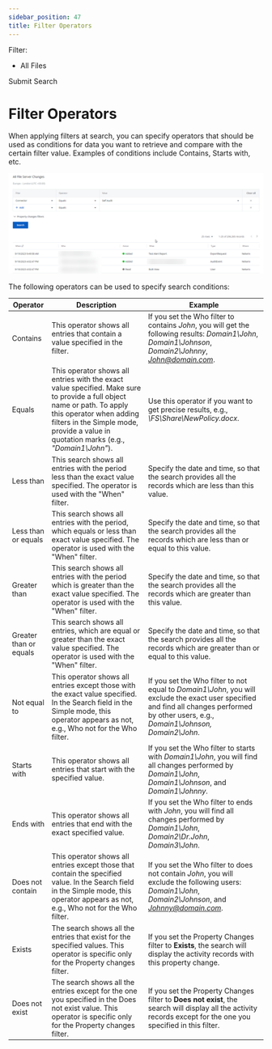 ```yaml
---
sidebar_position: 47
title: Filter Operators
---
```


Filter: 

* All Files

Submit Search

# Filter Operators

When applying filters at search, you can specify operators that should be used as conditions for data you want to retrieve and compare with the certain filter value. Examples of conditions include Contains, Starts with, etc.

![](../../../Resources/Images/1Secure/Search_SearchResults.png)

The following operators can be used to specify search conditions:

| Operator | Description | Example |
| --- | --- | --- |
| Contains | This operator shows all entries that contain a value specified in the filter. | If you set the Who filter to contains *John*, you will get the following results: *Domain1\John*, *Domain1\Johnson*, *Domain2\Johnny*, *John@domain.com*. |
| Equals | This operator shows all entries with the exact value specified. Make sure to provide a full object name or path.  To apply this operator when adding filters in the Simple mode, provide a value in quotation marks (e.g., *"Domain1\John"*). | Use this operator if you want to get precise results, e.g., *\\FS\Share\NewPolicy.docx*. |
| Less than | This search shows all entries with the period less than the exact value specified. The operator is used with the "When" filter. | Specify the date and time, so that the search provides all the records which are less than this value. |
| Less than or equals | This search shows all entries with the period, which equals or less than exact value specified. The operator is used with the "When" filter. | Specify the date and time, so that the search provides all the records which are less than or equal to this value. |
| Greater than | This search shows all entries with the period which is greater than the exact value specified. The operator is used with the "When" filter. | Specify the date and time, so that the search provides all the records which are greater than this value. |
| Greater than or equals | This search shows all entries, which are equal or greater than the exact value specified. The operator is used with the "When" filter. | Specify the date and time, so that the search provides all the records which are greater than or equal to this value. |
| Not equal to | This operator shows all entries except those with the exact value specified.  In the Search field in the Simple mode, this operator appears as not, e.g., Who not for the Who filter. | If you set the Who filter to not equal to  *Domain1\John*, you will exclude the exact user specified and find all changes performed by other users, e.g., *Domain1\Johnson, Domain2\John*. |
| Starts with | This operator shows all entries that start with the specified value. | If you set the Who filter to starts with *Domain1\John*, you will find all changes performed by *Domain1\John*, *Domain1\Johnson*, and *Domain1\Johnny*. |
| Ends with | This operator shows all entries that end with the exact specified value. | If you set the Who filter to ends with *John*, you will find all changes performed by *Domain1\John*, *Domain2\Dr.John*, *Domain3\John*. |
| Does not contain | This operator shows all entries except those that contain the specified value.  In the Search field in the Simple mode, this operator appears as not, e.g., Who not for the Who filter. | If you set the Who filter to does not contain *John*, you will exclude the following users: *Domain1\John*, *Domain2\Johnson*, and *Johnny@domain.com*. |
| Exists | The search shows all the entries that exist for the specified values.  This operator is specific only for the Property changes filter. | If you set the Property Changes filter to **Exists**, the search will display the activity records with this property change. |
| Does not exist | The search shows all the entries except for the one you specified in the Does not exist value.  This operator is specific only for the Property changes filter. | If you set the Property Changes filter to **Does not exist**, the search will display all the activity records except for the one you specified in this filter. |